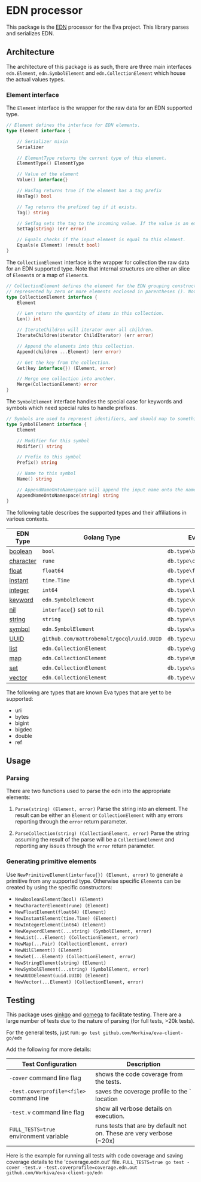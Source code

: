 # EDN processor

This package is the [EDN](https://github.com/edn-format/edn) processor for the Eva project. This library parses and serializes EDN.

## Architecture

The architecture of this package is as such, there are three main interfaces `edn.Element`, `edn.SymbolElement` and `edn.CollectionElement`
which house the actual values types. 


### Element interface

The `Element` interface is the wrapper for the raw data for an EDN supported type.

```go
// Element defines the interface for EDN elements.
type Element interface {

	// Serializer mixin
	Serializer

	// ElementType returns the current type of this element.
	ElementType() ElementType

	// Value of the element
	Value() interface{}

	// HasTag returns true if the element has a tag prefix
	HasTag() bool

	// Tag returns the prefixed tag if it exists.
	Tag() string

	// SetTag sets the tag to the incoming value. If the value is an empty string then the tag is unset.
	SetTag(string) (err error)

	// Equals checks if the input element is equal to this element.
	Equals(e Element) (result bool)
}
```

The `CollectionElement` interface is the wrapper for collection the raw data for an EDN supported type. Note that
internal structures are either an slice of `Element`s or a map of `Element`s.

```go
// CollectionElement defines the element for the EDN grouping construct. A group is a sequence of values. Groups are
// represented by zero or more elements enclosed in parentheses (). Note that Group can be heterogeneous.
type CollectionElement interface {
	Element

	// Len return the quantity of items in this collection.
	Len() int

	// IterateChildren will iterator over all children.
	IterateChildren(iterator ChildIterator) (err error)

	// Append the elements into this collection.
	Append(children ...Element) (err error)

	// Get the key from the collection.
	Get(key interface{}) (Element, error)

	// Merge one collection into another.
	Merge(CollectionElement) error
}
```

The `SymbolElement` interface handles the special case for keywords and symbols which need special rules to handle
prefixes.

```go
// Symbols are used to represent identifiers, and should map to something other than strings, if possible.
type SymbolElement interface {
	Element

	// Modifier for this symbol
	Modifier() string

	// Prefix to this symbol
	Prefix() string

	// Name to this symbol
	Name() string

	// AppendNameOntoNamespace will append the input name onto the namespace.
	AppendNameOntoNamespace(string) string
}
```
 
The following table describes the supported types and their affiliations in various
contexts.

| EDN Type | Golang Type | Eva                                     |
|----------|-------------|-----------------------------------------|
| [boolean](https://github.com/edn-format/edn#booleans) | `bool` | `db.type\boolean` |
| [character](https://github.com/edn-format/edn#characters) | `rune` | `db.type\character` |
| [float](https://github.com/edn-format/edn#floating-point-numbers) | `float64` | `db.type\float` |
| [instant](https://github.com/edn-format/edn#inst-rfc-3339-format) | `time.Time` | `db.type\instant` |
| [integer](https://github.com/edn-format/edn#integers) | `int64` | `db.type\long` |
| [keyword](https://github.com/edn-format/edn#keywords) | `edn.SymbolElement` | `db.type\keyword` |
| [nil](https://github.com/edn-format/edn#nil) | `interface{}` set to `nil` | `db.type\nil` |
| [string](https://github.com/edn-format/edn#strings) |  `string` | `db.type\string` |
| [symbol](https://github.com/edn-format/edn#symbols) | `edn.SymbolElement` | `db.type\symbol` |
| [UUID](https://github.com/edn-format/edn#uuid-f81d4fae-7dec-11d0-a765-00a0c91e6bf6) |  `github.com/mattrobenolt/gocql/uuid.UUID` |  `db.type\uuid` |
| [list](https://github.com/edn-format/edn#lists) | `edn.CollectionElement` | `db.type\group` |
| [map](https://github.com/edn-format/edn#maps) | `edn.CollectionElement` | `db.type\map` |
| [set](https://github.com/edn-format/edn#sets) | `edn.CollectionElement` | `db.type\set` |
| [vector](https://github.com/edn-format/edn#vectors) | `edn.CollectionElement` |  `db.type\vector` |


The following are types that are known Eva types that are yet to be supported:

* uri
* bytes
* bigint
* bigdec
* double
* ref

## Usage

### Parsing

There are two functions used to parse the edn into the appropriate elements:
1. `Parse(string) (Element, error)`
    Parse the string into an element. The result can be either an `Element` or `CollectionElement` with any errors
    reporting through the `error` return parameter.
    
1. `ParseCollection(string) (CollectionElement, error)`
    Parse the string assuming the result of the parse will be a `CollectionElement` and reporting any issues through
    the `error` return parameter.

### Generating primitive elements

Use `NewPrimitiveElement(interface{}) (Element, error)` to generate a primitive from any supported type. Otherwise
specific `Element`s can be created by using the specific constructors:

* `NewBooleanElement(bool) (Element)`
* `NewCharacterElement(rune) (Element)`
* `NewFloatElement(float64) (Element)`
* `NewInstantElement(time.Time) (Element)`
* `NewIntegerElement(int64) (Element)`
* `NewKeywordElement(...string) (SymbolElement, error)`
* `NewList(...Element) (CollectionElement, error)`
* `NewMap(...Pair) (CollectionElement, error)`
* `NewNilElement() (Element)`
* `NewSet(...Element) (CollectionElement, error)`
* `NewStringElement(string) (Element)`
* `NewSymbolElement(...string) (SymbolElement, error)`
* `NewUUIDElement(uuid.UUID) (Element)`
* `NewVector(...Element) (CollectionElement, error)`

## Testing

This package uses [ginkgo](https://onsi.github.io/ginkgo/) and [gomega](https://onsi.github.io/gomega/) to facilitate
testing. There are a large number of tests due to the nature of parsing (for full tests, >20k tests).

For the general tests, just run: `go test github.com/Workiva/eva-client-go/edn`

Add the following for more details:

| Test Configuration                       | Description                                                          |
|------------------------------------------|----------------------------------------------------------------------|
| `-cover` command line flag               | shows the code coverage from the tests.                              |
| `-test.coverprofile=<file>` command line | saves the coverage profile to the `<file> location                   |
| `-test.v` command line flag              | show all verbose details on execution.                               |
| `FULL_TESTS=true` environment variable   | runs tests that are by default not on. These are very verbose (~20x) |

Here is the example for running all tests with code coverage and saving coverage details to the 'coverage.edn.out' file.
```FULL_TESTS=true go test -cover -test.v -test.coverprofile=coverage.edn.out github.com/Workiva/eva-client-go/edn```
